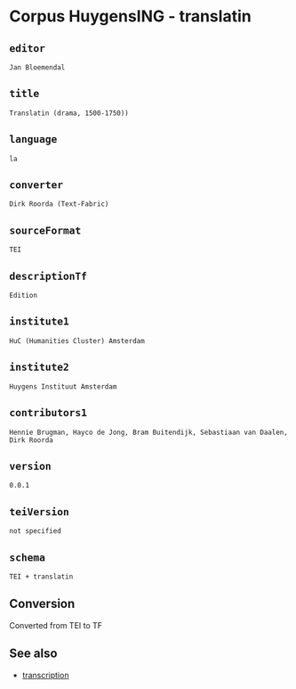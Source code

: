 




# Corpus HuygensING - translatin

## `editor`

`Jan Bloemendal`


## `title`

`Translatin (drama, 1500-1750))`


## `language`

`la`


## `converter`

`Dirk Roorda (Text-Fabric)`


## `sourceFormat`

`TEI`


## `descriptionTf`

`Edition`


## `institute1`

`HuC (Humanities Cluster) Amsterdam`


## `institute2`

`Huygens Instituut Amsterdam`


## `contributors1`

`Hennie Brugman, Hayco de Jong, Bram Buitendijk, Sebastiaan van Daalen, Dirk Roorda`


## `version`

`0.0.1`


## `teiVersion`

`not specified`


## `schema`

`TEI + translatin`


## Conversion

Converted from TEI to TF

## See also

*   [transcription](transcription.md)
